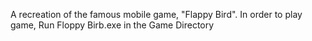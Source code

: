 A recreation of the famous mobile game, "Flappy Bird". In order to play game, Run Floppy Birb.exe in the Game Directory
